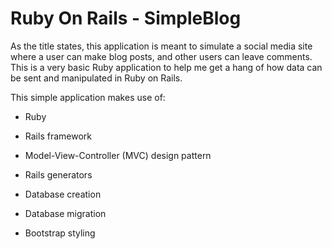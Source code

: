 # Ruby On Rails - SimpleBlog

As the title states, this application is meant to simulate a social media site where a user can make blog posts, and other users can leave comments. This is a very basic Ruby application to help me get a hang of how data can be sent and manipulated in Ruby on Rails.

This simple application makes use of:

* Ruby

* Rails framework

* Model-View-Controller (MVC) design pattern

* Rails generators

* Database creation

* Database migration

* Bootstrap styling


